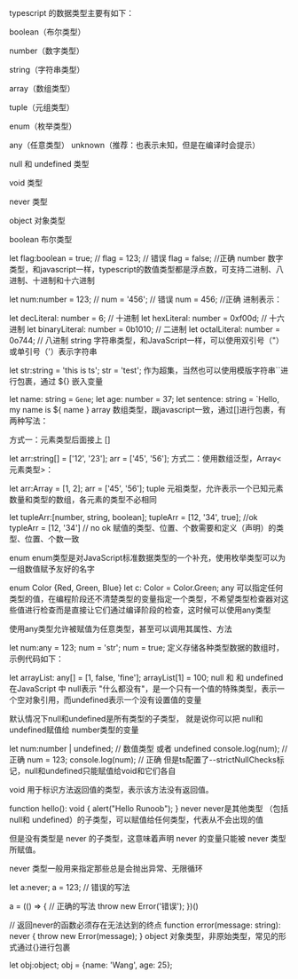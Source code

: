 typescript 的数据类型主要有如下：

boolean（布尔类型）

number（数字类型）

string（字符串类型）

array（数组类型）

tuple（元组类型）

enum（枚举类型）

any（任意类型） unknown（推荐：也表示未知，但是在编译时会提示）

null 和 undefined 类型

void 类型

never 类型

object 对象类型

boolean
布尔类型

let flag:boolean = true;
// flag = 123; // 错误
flag = false;  //正确
number
数字类型，和javascript一样，typescript的数值类型都是浮点数，可支持二进制、八进制、十进制和十六进制

let num:number = 123;
// num = '456'; // 错误
num = 456;  //正确
进制表示：

let decLiteral: number = 6; // 十进制
let hexLiteral: number = 0xf00d; // 十六进制
let binaryLiteral: number = 0b1010; // 二进制
let octalLiteral: number = 0o744; // 八进制
string
字符串类型，和JavaScript一样，可以使用双引号（"）或单引号（'）表示字符串

let str:string = 'this is ts';
str = 'test';
作为超集，当然也可以使用模版字符串``进行包裹，通过 ${} 嵌入变量

let name: string = `Gene`;
let age: number = 37;
let sentence: string = `Hello, my name is ${ name }
array
数组类型，跟javascript一致，通过[]进行包裹，有两种写法：

方式一：元素类型后面接上 []

 let arr:string[] = ['12', '23'];
 arr = ['45', '56'];
方式二：使用数组泛型，Array<元素类型>：

let arr:Array<number> = [1, 2];
arr = ['45', '56'];
tuple
元祖类型，允许表示一个已知元素数量和类型的数组，各元素的类型不必相同

let tupleArr:[number, string, boolean]; 
tupleArr = [12, '34', true]; //ok
typleArr = [12, '34'] // no ok
赋值的类型、位置、个数需要和定义（声明）的类型、位置、个数一致

enum
enum类型是对JavaScript标准数据类型的一个补充，使用枚举类型可以为一组数值赋予友好的名字

enum Color {Red, Green, Blue}
let c: Color = Color.Green;
any
可以指定任何类型的值，在编程阶段还不清楚类型的变量指定一个类型，不希望类型检查器对这些值进行检查而是直接让它们通过编译阶段的检查，这时候可以使用any类型

使用any类型允许被赋值为任意类型，甚至可以调用其属性、方法

let num:any = 123;
num = 'str';
num = true;
定义存储各种类型数据的数组时，示例代码如下：

let arrayList: any[] = [1, false, 'fine'];
arrayList[1] = 100;
null 和 和 undefined
在JavaScript 中 null表示 "什么都没有"，是一个只有一个值的特殊类型，表示一个空对象引用，而undefined表示一个没有设置值的变量

默认情况下null和undefined是所有类型的子类型， 就是说你可以把 null和 undefined赋值给 number类型的变量

let num:number | undefined; // 数值类型 或者 undefined
console.log(num); // 正确
num = 123;
console.log(num); // 正确
但是ts配置了--strictNullChecks标记，null和undefined只能赋值给void和它们各自

void
用于标识方法返回值的类型，表示该方法没有返回值。

function hello(): void {
    alert("Hello Runoob");
}
never
never是其他类型 （包括null和 undefined）的子类型，可以赋值给任何类型，代表从不会出现的值

但是没有类型是 never 的子类型，这意味着声明 never 的变量只能被 never 类型所赋值。

never 类型一般用来指定那些总是会抛出异常、无限循环

let a:never;
a = 123; // 错误的写法
 
a = (() => { // 正确的写法
  throw new Error('错误');
})()
 
// 返回never的函数必须存在无法达到的终点
function error(message: string): never {
    throw new Error(message);
}
object
对象类型，非原始类型，常见的形式通过{}进行包裹

let obj:object;
obj = {name: 'Wang', age: 25};